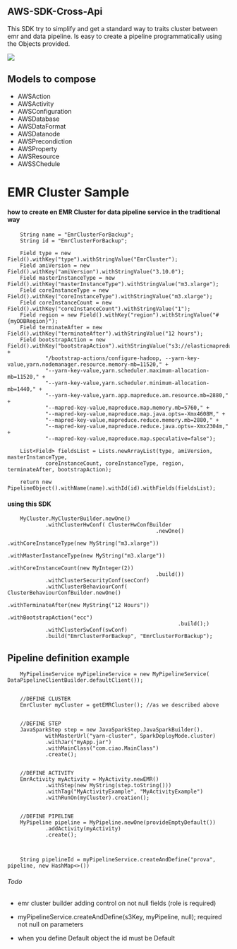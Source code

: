 ## AWS-SDK-Cross-Api 

This SDK try to simplify and get a standard way to traits cluster between emr and data pipeline. 
Is easy to create a pipeline  programmatically  using  the  Objects provided. 

[![](https://jitpack.io/v/fulmicotone/aws-sdk-cluster-cross-api.svg)](https://jitpack.io/#fulmicotone/aws-sdk-cluster-cross-api)

## Models to compose

- AWSAction
- AWSActivity
- AWSConfiguration
- AWSDatabase
- AWSDataFormat
- AWSDatanode
- AWSPrecondiction
- AWSProperty
- AWSResource
- AWSSChedule


# EMR Cluster Sample 


#### how to create en EMR Cluster for data pipeline service in the traditional way
        String name = "EmrClusterForBackup";
        String id = "EmrClusterForBackup";

        Field type = new Field().withKey("type").withStringValue("EmrCluster");
        Field amiVersion = new Field().withKey("amiVersion").withStringValue("3.10.0");
        Field masterInstanceType = new Field().withKey("masterInstanceType").withStringValue("m3.xlarge");
        Field coreInstanceType = new Field().withKey("coreInstanceType").withStringValue("m3.xlarge");
        Field coreInstanceCount = new Field().withKey("coreInstanceCount").withStringValue("1");
        Field region = new Field().withKey("region").withStringValue("#{myDDBRegion}");
        Field terminateAfter = new Field().withKey("terminateAfter").withStringValue("12 hours");
        Field bootstrapAction = new Field().withKey("bootstrapAction").withStringValue("s3://elasticmapreduce" +
                "/bootstrap-actions/configure-hadoop, --yarn-key-value,yarn.nodemanager.resource.memory-mb=11520," +
                "--yarn-key-value,yarn.scheduler.maximum-allocation-mb=11520," +
                "--yarn-key-value,yarn.scheduler.minimum-allocation-mb=1440," +
                "--yarn-key-value,yarn.app.mapreduce.am.resource.mb=2880," +
                "--mapred-key-value,mapreduce.map.memory.mb=5760," +
                "--mapred-key-value,mapreduce.map.java.opts=-Xmx4608M," +
                "--mapred-key-value,mapreduce.reduce.memory.mb=2880," +
                "--mapred-key-value,mapreduce.reduce.java.opts=-Xmx2304m," +
                "--mapred-key-value,mapreduce.map.speculative=false");

        List<Field> fieldsList = Lists.newArrayList(type, amiVersion, masterInstanceType,
                coreInstanceCount, coreInstanceType, region, terminateAfter, bootstrapAction);

        return new PipelineObject().withName(name).withId(id).withFields(fieldsList);

#### using this SDK

        MyCluster.MyClusterBuilder.newOne()
                .withClusterHwConf( ClusterHwConfBuilder
                                                   .newOne()
                                                   .withCoreInstanceType(new MyString("m3.xlarge"))
                                                   .withMasterInstanceType(new MyString("m3.xlarge"))
                                                   .withCoreInstanceCount(new MyInteger(2))
                                                   .build())
                .withClusterSecurityConf(secConf)
                .withClusterBehaviourConf( ClusterBehaviourConfBuilder.newOne()
                                                          .withTerminateAfter(new MyString("12 Hours"))
                                                          .withBootstrapAction("ecc")
                                                          .build();)
                .withClusterSwConf(swConf)
                .build("EmrClusterForBackup", "EmrClusterForBackup");




## Pipeline definition example


        MyPipelineService myPipelineService = new MyPipelineService( DataPipelineClientBuilder.defaultClient());


        //DEFINE CLUSTER
        EmrCluster myCluster = getEMRCluster(); //as we described above


        //DEFINE STEP
        JavaSparkStep step = new JavaSparkStep.JavaSparkBuilder().
                withMasterUrl("yarn-cluster", SparkDeployMode.cluster)
                .withJar("myApp.jar")
                .withMainClass("com.ciao.MainClass")
                .create();


        //DEFINE ACTIVITY
        EmrActivity myActivity = MyActivity.newEMR()
                .withStep(new MyString(step.toString()))
                .withTag("MyActivityExample", "MyActivityExample")
                .withRunOn(myCluster).creation();


        //DEFINE PIPELINE
        MyPipeline pipeline = MyPipeline.newOne(provideEmptyDefault())
                .addActivity(myActivity)
                .create();



        String pipelineId = myPipelineService.createAndDefine("prova", pipeline, new HashMap<>())




###### Todo

- emr cluster builder adding control on not null fields (role is required)

- myPipelineService.createAndDefine(s3Key, myPipeline, null); required not null on parameters

- when you define Default object the id must be Default 

